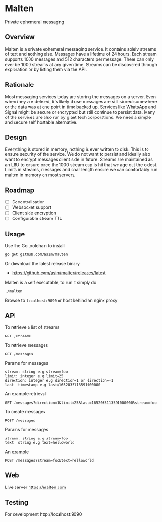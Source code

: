 # Malten

Private ephemeral messaging

## Overview

Malten is a private ephemeral messaging service. It contains solely streams of text and nothing else. 
Messages have a lifetime of 24 hours. Each stream supports 1000 messages and 512 characters per message. There 
can only ever be 1000 streams at any given time. Streams can be discovered through exploration or by listing them via the API.

## Rationale

Most messaging services today are storing the messages on a server. Even when they are deleted, it's likely those messages are 
still stored somewhere or the data was at one point in time backed up. Services like WhatsApp and Signal might be secure or 
encrypted but still continue to persist data. Many of the services are also run by giant tech corporations. We need a simple 
and secure self hostable alternative. 

## Design

Everything is stored in memory, nothing is ever written to disk. This is to ensure security of the service. We do not want to 
persist and ideally also want to encrypt messages client side in future. Streams are maintained as an LRU to ensure once the 
1000 stream cap is hit that we age out the oldest. Limits in streams, messages and char length ensure we can comfortably run 
malten in memory on most servers.

## Roadmap

- [ ] Decentralisation
- [ ] Websocket support
- [ ] Client side encryption
- [ ] Configurable stream TTL

## Usage

Use the Go toolchain to install

```
go get github.com/asim/malten
```

Or download the latest release binary

- https://github.com/asim/malten/releases/latest

Malten is a self executable, to run it simply do 

```
./malten
```

Browse to `localhost:9090` or host behind an nginx proxy

## API

To retrieve a list of streams

```
GET /streams
```

To retrieve messages

```
GET /messages
```

Params for messages

```
stream: string e.g stream=foo
limit: integer e.g limit=25
direction: integer e.g direction=1 or direction=-1
last: timestamp e.g last=1652035113591000000
```

An example retrieval

```
GET /messages?direction=1&limit=25&last=1652035113591000000&stream=foo
```

To create messages

```
POST /messages
```

Params for messages

```
stream: string e.g stream=foo
text: string e.g text=helloworld
```

An example

```
POST /messages?stream=foo&text=helloworld
```

## Web

Live server https://malten.com

## Testing 

For development http://localhost:9090
